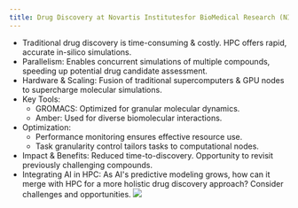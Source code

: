 ```yaml
---
title: Drug Discovery at Novartis Institutesfor BioMedical Research (NIBR)
---
```


- Traditional drug discovery is time-consuming & costly. HPC offers rapid, accurate in-silico simulations.
- Parallelism: Enables concurrent simulations of multiple compounds, speeding up potential drug candidate assessment.
- Hardware & Scaling: Fusion of traditional supercomputers & GPU nodes to supercharge molecular simulations.
- Key Tools:
	- GROMACS: Optimized for granular molecular dynamics.
	- Amber: Used for diverse biomolecular interactions.
- Optimization:
	- Performance monitoring ensures effective resource use.
	- Task granularity control tailors tasks to computational nodes.
- Impact & Benefits: Reduced time-to-discovery. Opportunity to revisit previously challenging compounds.
- Integrating AI in HPC: As AI's predictive modeling grows, how can it merge with HPC for a more holistic drug discovery approach? Consider challenges and opportunities.
![](../attachments/cleanshot-2025-09-02-at-1029442x.png)